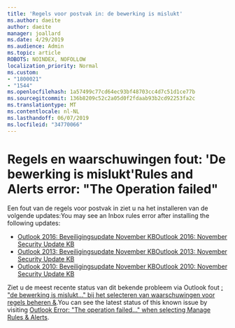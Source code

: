 ```yaml
---
title: 'Regels voor postvak in: de bewerking is mislukt'
ms.author: daeite
author: daeite
manager: joallard
ms.date: 4/29/2019
ms.audience: Admin
ms.topic: article
ROBOTS: NOINDEX, NOFOLLOW
localization_priority: Normal
ms.custom:
- "1800021"
- "1544"
ms.openlocfilehash: 1a57499c77cd64ec93bf48703cc4d7c51d1ce77b
ms.sourcegitcommit: 136b8209c52c2a05d0f2fdaab93b2cd92253fa2c
ms.translationtype: MT
ms.contentlocale: nl-NL
ms.lasthandoff: 06/07/2019
ms.locfileid: "34770066"
---
```

# <a name="rules-and-alerts-error-the-operation-failed"></a><span data-ttu-id="db7f0-102">Regels en waarschuwingen fout: 'De bewerking is mislukt'</span><span class="sxs-lookup"><span data-stu-id="db7f0-102">Rules and Alerts error: "The Operation failed"</span></span>

<span data-ttu-id="db7f0-103">Een fout van de regels voor postvak in ziet u na het installeren van de volgende updates:</span><span class="sxs-lookup"><span data-stu-id="db7f0-103">You may see an Inbox rules error after installing the following updates:</span></span>
- [<span data-ttu-id="db7f0-104">Outlook 2016: Beveiligingsupdate November KB</span><span class="sxs-lookup"><span data-stu-id="db7f0-104">Outlook 2016: November Security Update KB</span></span>](https://support.microsoft.com/help/4461506)
- [<span data-ttu-id="db7f0-105">Outlook 2013: Beveiligingsupdate November KB</span><span class="sxs-lookup"><span data-stu-id="db7f0-105">Outlook 2013: November Security Update KB</span></span>](https://support.microsoft.com/help/4461486)
- [<span data-ttu-id="db7f0-106">Outlook 2010: Beveiligingsupdate November KB</span><span class="sxs-lookup"><span data-stu-id="db7f0-106">Outlook 2010: November Security Update KB</span></span>](https://support.microsoft.com/help/4461585) 

<span data-ttu-id="db7f0-107">Ziet u de meest recente status van dit bekende probleem via Outlook fout [: "de bewerking is mislukt..." bij het selecteren van waarschuwingen voor regels beheren &](https://support.office.com/article/Outlook-Error-The-operation-failed-when-selecting-Manage-Rules-Alerts-64b6ff77-98c2-4564-9cbf-25bd8e17fb8b%20).</span><span class="sxs-lookup"><span data-stu-id="db7f0-107">You can see the latest status of this known issue by visiting [Outlook Error: "The operation failed..." when selecting Manage Rules & Alerts](https://support.office.com/article/Outlook-Error-The-operation-failed-when-selecting-Manage-Rules-Alerts-64b6ff77-98c2-4564-9cbf-25bd8e17fb8b%20).</span></span>